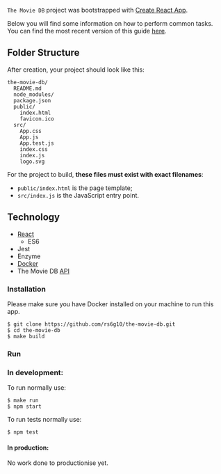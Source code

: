 `The Movie DB` project was bootstrapped with [Create React App](https://github.com/facebookincubator/create-react-app).

Below you will find some information on how to perform common tasks.<br>
You can find the most recent version of this guide [here](https://github.com/facebookincubator/create-react-app/blob/master/packages/react-scripts/template/README.md).

## Folder Structure

After creation, your project should look like this:

```
the-movie-db/
  README.md
  node_modules/
  package.json
  public/
    index.html
    favicon.ico
  src/
    App.css
    App.js
    App.test.js
    index.css
    index.js
    logo.svg
```

For the project to build, **these files must exist with exact filenames**:

* `public/index.html` is the page template;
* `src/index.js` is the JavaScript entry point.

## Technology

- [React](https://reactjs.org/)
  - ES6
- Jest
- Enzyme
- [Docker](https://www.docker.com/community-edition)
- The Movie DB [API](https://developers.themoviedb.org/3)


### Installation
Please make sure you have Docker installed on your machine to run this app.

```
$ git clone https://github.com/rs6g10/the-movie-db.git
$ cd the-movie-db
$ make build
```

### Run

### In development:

To run normally use:
```
$ make run
$ npm start
```

To run tests normally use:
```
$ npm test
```

#### In production:
No work done to productionise yet.
